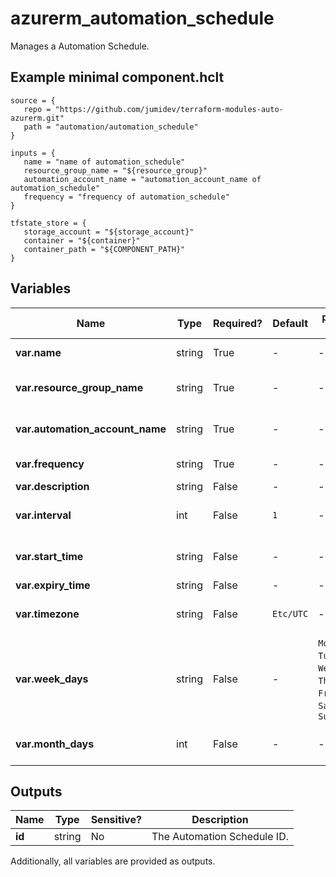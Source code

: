 # azurerm_automation_schedule

Manages a Automation Schedule.

## Example minimal component.hclt

```hcl
source = {
   repo = "https://github.com/jumidev/terraform-modules-auto-azurerm.git" 
   path = "automation/automation_schedule" 
}

inputs = {
   name = "name of automation_schedule" 
   resource_group_name = "${resource_group}" 
   automation_account_name = "automation_account_name of automation_schedule" 
   frequency = "frequency of automation_schedule" 
}

tfstate_store = {
   storage_account = "${storage_account}" 
   container = "${container}" 
   container_path = "${COMPONENT_PATH}" 
}

```

## Variables

| Name | Type | Required? |  Default  |  possible values |  Description |
| ---- | ---- | --------- |  ----------- | ----------- | ----------- |
| **var.name** | string | True | -  |  -  |  Specifies the name of the Schedule. Changing this forces a new resource to be created. | 
| **var.resource_group_name** | string | True | -  |  -  |  The name of the resource group in which the Schedule is created. Changing this forces a new resource to be created. | 
| **var.automation_account_name** | string | True | -  |  -  |  The name of the automation account in which the Schedule is created. Changing this forces a new resource to be created. | 
| **var.frequency** | string | True | -  |  -  |  The frequency of the schedule. - can be either `OneTime`, `Day`, `Hour`, `Week`, or `Month`. | 
| **var.description** | string | False | -  |  -  |  A description for this Schedule. | 
| **var.interval** | int | False | `1`  |  -  |  The number of `frequency`s between runs. Only valid when frequency is `Day`, `Hour`, `Week`, or `Month` and defaults to `1`. | 
| **var.start_time** | string | False | -  |  -  |  Start time of the schedule. Must be at least five minutes in the future. Defaults to seven minutes in the future from the time the resource is created. | 
| **var.expiry_time** | string | False | -  |  -  |  The end time of the schedule. | 
| **var.timezone** | string | False | `Etc/UTC`  |  -  |  The timezone of the start time. Defaults to `Etc/UTC`. For possible values see: <https://docs.microsoft.com/en-us/rest/api/maps/timezone/gettimezoneenumwindows> | 
| **var.week_days** | string | False | -  |  `Monday`, `Tuesday`, `Wednesday`, `Thursday`, `Friday`, `Saturday`, `Sunday`  |  List of days of the week that the job should execute on. Only valid when frequency is `Week`. Possible values are `Monday`, `Tuesday`, `Wednesday`, `Thursday`, `Friday`, `Saturday` and `Sunday`. | 
| **var.month_days** | int | False | -  |  -  |  List of days of the month that the job should execute on. Must be between `1` and `31`. `-1` for last day of the month. Only valid when frequency is `Month`. | 



## Outputs

| Name | Type | Sensitive? | Description |
| ---- | ---- | --------- | --------- |
| **id** | string | No  | The Automation Schedule ID. | 

Additionally, all variables are provided as outputs.
